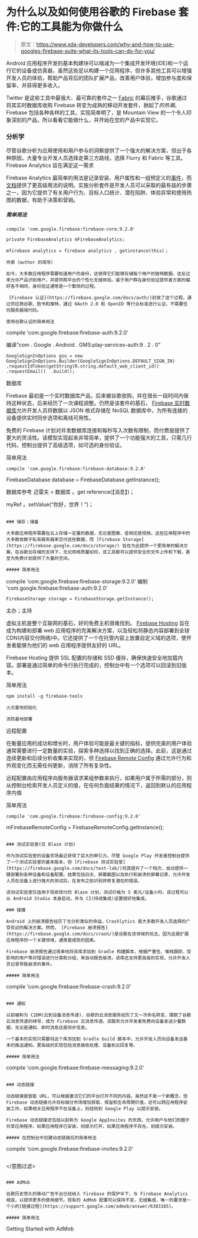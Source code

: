 # 为什么以及如何使用谷歌的 Firebase 套件:它的工具能为你做什么

> 原文：<https://www.xda-developers.com/why-and-how-to-use-googles-firebase-suite-what-its-tools-can-do-for-you/>

Android 应用程序开发的基本构建块可以缩减为一个集成开发环境(IDE)和一个运行它的设备或仿真器，虽然这些足以构建一个应用程序，但许多其他工具可以增强开发人员的体验，帮助产品背后的团队扩展产品，改善用户体验，增加参与度和保留率，并获得更多收入。

Twitter 是这些工具中最强大、最可靠的套件之一 [Fabric](https://fabric.io) 的幕后推手，谷歌通过将其实时数据库收购 Firebase 转变为成熟的移动开发套件，掀起了*的热潮*。Firebase 包括各种各样的工具，实现简单明了，是 Mountain View 的一个令人印象深刻的产品，所以看看它能做什么，并开始在您的产品中实现它。

### 分析学

尽管谷歌分析为应用使用和用户参与的洞察提供了一个强大的解决方案，但出于各种原因，大量专业开发人员选择走第三方路线，选择 Flurry 和 Fabric 等工具。Firebase Analytics 旨在满足这一需求

Firebase Analytics 最简单的用法是记录安装、用户属性和一组预定义的[事件](https://firebase.google.com/docs/reference/android/com/google/firebase/analytics/FirebaseAnalytics.Event)，而[文档](https://firebase.google.com/docs/analytics/android/start/)提供了更高级用法的说明。实施分析套件是开发人员可以采取的最有益的步骤之一，因为它提供了有关用户行为、目标人口统计、潜在陷阱、体验异常和使用热图的数据，有助于决策和营销。

##### 简单用法

```
compile 'com.google.firebase:firebase-core:9.2.0'
```

```
private FirebaseAnalytics mFirebaseAnalytics;

mfirebase analytics = firebase analytics . getinstance(this)；

作家（author 的简写）

如今，大多数应用程序需要知道用户的身份，这使得它们能够存储每个用户的独特数据。这反过来允许产品识别用户，并提供跨平台的个性化无缝体验。鉴于用户群在身份验证提供者方面的偏好各不相同，身份验证通常是一个繁琐的过程。

 [Firebase 认证](https://firebase.google.com/docs/auth/)封装了这个过程，通过供应商谷歌、脸书和推特，通过 OAuth 2.0 和 OpenID 等行业标准进行认证，不需要任何服务器端代码。

使用谷歌认证的简单用法

```
compile 'com.google.firebase:firebase-auth:9.2.0'

编译“com . Google . Android . GMS:play-services-auth:9 . 2 . 0”

```
GoogleSignInOptions gso = new GoogleSignInOptions.Builder(GoogleSignInOptions.DEFAULT_SIGN_IN)  .requestIdToken(getString(R.string.default_web_client_id))  .requestEmail()  .build();
```

数据库

Firebase 最初是一个实时数据库产品，后来被谷歌收购，并在很长一段时间内保持这种状态，后来经历了一次课程调整。仍然是该套件的基石， [Firebase 实时数据库](https://firebase.google.com/docs/database/)允许开发人员将数据以 JSON 格式存储在 NoSQL 数据库中，为所有连接的设备提供实时同步选项和离线可用性。

免费的 Firebase 计划对并发数据库连接和每秒写入次数有限制，而付费层提供了更大的灵活性。该模型实现起来非常简单，提供了一个功能强大的工具，只需几行代码，控制台提供了高级选项，如可选的身份验证。

简单用法

```
compile 'com.google.firebase:firebase-database:9.2.0'

```
FirebaseDatabase database = FirebaseDatabase.getInstance();

数据库参考 迈雷夫  =  数据库 。get reference(【消息】)； 

myRef 。setValue(“你好，世界！”)；
```

### 储存；储备

大多数应用程序需要在云上存储一定量的数据，无论是图像、音频还是视频。这些应用程序中的大多数依赖于私有服务器来交付这些数据，而 [Firebase Storage](https://firebase.google.com/docs/storage/) 旨在为此提供一个更简单的解决方案。在谷歌云存储的支持下，无论网络质量如何，该工具都可以提供安全的文件上传和下载，甚至为免费计划提供了大量的空间。

##### 简单用法

```
compile 'com.google.firebase:firebase-storage:9.2.0' 编制 'com.google.firebase:firebase-auth:9.2.0'

```
FirebaseStorage storage = FirebaseStorage.getInstance();
```

主办；主持

虚拟主机是整个互联网的基石，好的免费主机很难找到。 [Firebase Hosting](https://firebase.google.com/docs/hosting/) 旨在成为构建和部署 web 应用程序的完美解决方案，以及轻松将静态内容部署到全球 CDN(内容交付网络)中。它还提供了一个在托管内容上放置自定义域的选项，使开发者能够为他们的 web 应用程序提供友好的 URL。

Firebase Hosting 提供 SSL 配置的存储和 SSD 缓存，确保快速安全地加载内容。部署是通过简单的命令行执行完成的，控制台中有一个选项可以回滚到旧版本。

简单用法

```
npm install -g firebase-tools

火灾基地初始化

消防基地部署
```

远程配置

在衡量应用的成功和增长时，用户体验可能是最关键的指标，提供完美的用户体验通常需要进行一定数量的实验，探索多种选择以找到正确的选择。此前，这是通过连续更新和后续分析收集来实现的，但 [Firebase Remote Config](https://firebase.google.com/docs/remote-config/) 通过允许行为和外观变化而无需任何更新，消除了所有复杂性。

远程配置由应用程序向服务器请求某组参数来执行，如果用户属于所需的部分，则从控制台检索开发人员定义的值，在任何负面结果的情况下，返回到默认的应用程序内值

简单用法

```
compile 'com.google.firebase:firebase-config:9.2.0'

```
mFirebaseRemoteConfig = FirebaseRemoteConfig.getInstance();
```

### 测试实验室(仅 Blaze 计划)

作为测试实验室的设备农场最近获得了巨大的牵引力，尽管 Google Play 开发者控制台提供了一个测试实验室的基本版本，但 [Firebase 测试实验室](https://firebase.google.com/docs/test-lab/)将其提升了一个档次，自动提供一键部署到各种设备和设备配置。结果包括日志、屏幕截图以及执行和崩溃的屏幕记录，允许开发人员在设备上进行强大的测试后，在发布之前识别并修复潜在的错误。

该测试实验室仅适用于现收现付的 Blaze 计划，测试价格为 5 美元/设备小时。该过程可以从 Android Studio 本身启动，并与 CI(持续集成)设置很好地集成。

### 碰撞

Android 上的崩溃报告经历了与分析类似的命运，Crashlytics 是大多数开发人员选择的广受欢迎的解决方案。然而， [Firebase 崩溃报告](https://firebase.google.com/docs/crash/)是谷歌在该领域的玩法，因为这是扩展应用程序的一个关键领域，通常是成败的因素。

Firebase 崩溃报告通过简单地将该库添加到 Gradle 构建脚本，根据严重性、堆栈跟踪、受影响的用户等对错误进行分类和分组，来自动报告崩溃。该库还支持更高级的实现，允许开发人员记录导致崩溃的事件。

##### 简单用法

```
compile 'com.google.firebase:firebase-crash:9.2.0'
```

### 通知

以前被称为 C2DM(云到设备消息传递)，谷歌的云消息服务经历了又一次命名转变，摆脱了谷歌云消息传递的绰号，成为 Firebase 云消息传递。该服务允许开发者免费向设备发送少量数据，无论是通知、即时消息还是同步信息。

一个基本的实现只需要将这个库添加到 Gradle build 脚本中，允许开发人员向设备发送基本的推送通知。更高级的实现包括消息接收处理、设备到云回复等。

##### 简单用法

```
compile 'com.google.firebase:firebase-messaging:9.2.0'
```

### 动态链接

动态链接是智能 URL，可以根据激活它们的平台打开不同的内容。虽然这不是一个新概念，但 Firebase 动态链接允许目标细分市场增加获取、保留和生命周期价值，还可以跨应用程序安装工作，如果相关应用程序不在设备上，则挂钩到 Google Play 以提示安装。

Firebase 动态链接还包括以前称为 Google AppInvites 的东西，允许用户与他们的圈子共享应用程序，如果应用程序已安装，则提示打开，如果应用程序不存在，则提示安装。

##### 在控制台中创建动态链接后的简单用法

```
compile 'com.google.firebase:firebase-invites:9.2.0'
```

```
<intent-filter>  <action android:name="android.intent.action.VIEW"/>  <category android:name="android.intent.category.DEFAULT"/>  <category android:name="android.intent.category.BROWSABLE"/>  <data android:host="example.com" android:scheme="http"/>  <data android:host="example.com" android:scheme="https"/>

</意图过滤> 
```

### AdMob

谷歌历史悠久的移动广告平台已经纳入 Firebase 的保护伞下，与 Firebase Analytics 相连，以提供更多的使用细节。现有的 AdMob 配置可以保持不变，无缝集成，唯一的要求是一个小的[链接过程](https://support.google.com/admob/answer/6383165)。

##### 简单用法

```
Getting Started with AdMob
``` 
```

``` 
```

```

```
